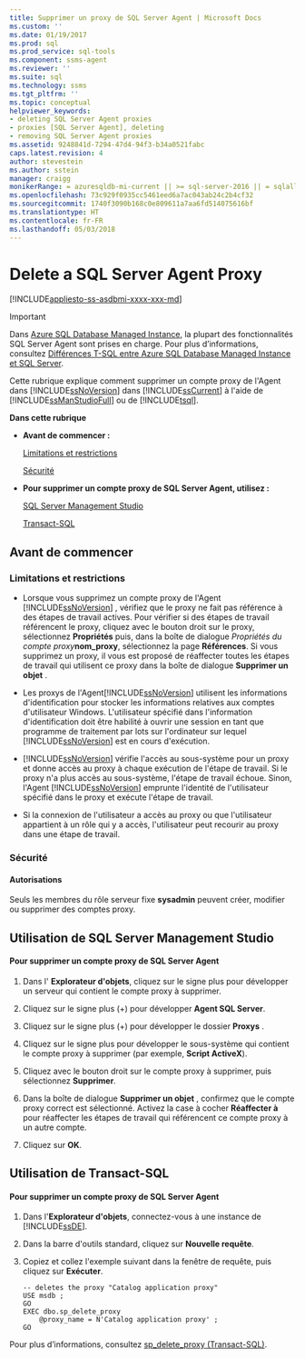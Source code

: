 ```yaml
---
title: Supprimer un proxy de SQL Server Agent | Microsoft Docs
ms.custom: ''
ms.date: 01/19/2017
ms.prod: sql
ms.prod_service: sql-tools
ms.component: ssms-agent
ms.reviewer: ''
ms.suite: sql
ms.technology: ssms
ms.tgt_pltfrm: ''
ms.topic: conceptual
helpviewer_keywords:
- deleting SQL Server Agent proxies
- proxies [SQL Server Agent], deleting
- removing SQL Server Agent proxies
ms.assetid: 9248841d-7294-47d4-94f3-b34a0521fabc
caps.latest.revision: 4
author: stevestein
ms.author: sstein
manager: craigg
monikerRange: = azuresqldb-mi-current || >= sql-server-2016 || = sqlallproducts-allversions
ms.openlocfilehash: 73c929f0935cc5461eed6a7ac043ab24c2b4cf32
ms.sourcegitcommit: 1740f3090b168c0e809611a7aa6fd514075616bf
ms.translationtype: HT
ms.contentlocale: fr-FR
ms.lasthandoff: 05/03/2018
---
```

# <a name="delete-a-sql-server-agent-proxy"></a>Delete a SQL Server Agent Proxy
[!INCLUDE[appliesto-ss-asdbmi-xxxx-xxx-md](../../includes/appliesto-ss-asdbmi-xxxx-xxx-md.md)]

> [!IMPORTANT]  
> Dans [Azure SQL Database Managed Instance](https://docs.microsoft.com/azure/sql-database/sql-database-managed-instance), la plupart des fonctionnalités SQL Server Agent sont prises en charge. Pour plus d’informations, consultez [Différences T-SQL entre Azure SQL Database Managed Instance et SQL Server](https://docs.microsoft.com/azure/sql-database/sql-database-managed-instance-transact-sql-information#sql-server-agent).

Cette rubrique explique comment supprimer un compte proxy de l'Agent dans [!INCLUDE[ssNoVersion](../../includes/ssnoversion_md.md)] dans [!INCLUDE[ssCurrent](../../includes/sscurrent_md.md)] à l'aide de [!INCLUDE[ssManStudioFull](../../includes/ssmanstudiofull_md.md)] ou de [!INCLUDE[tsql](../../includes/tsql_md.md)].  
  
**Dans cette rubrique**  
  
-   **Avant de commencer :**  
  
    [Limitations et restrictions](#Restrictions)  
  
    [Sécurité](#Security)  
  
-   **Pour supprimer un compte proxy de SQL Server Agent, utilisez :**  
  
    [SQL Server Management Studio](#SSMSProcedure)  
  
    [Transact-SQL](#TsqlProcedure)  
  
## <a name="BeforeYouBegin"></a>Avant de commencer  
  
### <a name="Restrictions"></a>Limitations et restrictions  
  
-   Lorsque vous supprimez un compte proxy de l'Agent [!INCLUDE[ssNoVersion](../../includes/ssnoversion_md.md)] , vérifiez que le proxy ne fait pas référence à des étapes de travail actives. Pour vérifier si des étapes de travail référencent le proxy, cliquez avec le bouton droit sur le proxy, sélectionnez **Propriétés** puis, dans la boîte de dialogue *Propriétés du compte proxy***nom_proxy**, sélectionnez la page **Références**. Si vous supprimez un proxy, il vous est proposé de réaffecter toutes les étapes de travail qui utilisent ce proxy dans la boîte de dialogue **Supprimer un objet** .  
  
-   Les proxys de l'Agent[!INCLUDE[ssNoVersion](../../includes/ssnoversion_md.md)] utilisent les informations d'identification pour stocker les informations relatives aux comptes d'utilisateur Windows. L'utilisateur spécifié dans l'information d'identification doit être habilité à ouvrir une session en tant que programme de traitement par lots sur l'ordinateur sur lequel [!INCLUDE[ssNoVersion](../../includes/ssnoversion_md.md)] est en cours d'exécution.  
  
-   [!INCLUDE[ssNoVersion](../../includes/ssnoversion_md.md)] vérifie l'accès au sous-système pour un proxy et donne accès au proxy à chaque exécution de l'étape de travail. Si le proxy n'a plus accès au sous-système, l'étape de travail échoue. Sinon, l'Agent [!INCLUDE[ssNoVersion](../../includes/ssnoversion_md.md)] emprunte l'identité de l'utilisateur spécifié dans le proxy et exécute l'étape de travail.  
  
-   Si la connexion de l'utilisateur a accès au proxy ou que l'utilisateur appartient à un rôle qui y a accès, l'utilisateur peut recourir au proxy dans une étape de travail.  
  
### <a name="Security"></a>Sécurité  
  
#### <a name="Permissions"></a>Autorisations  
Seuls les membres du rôle serveur fixe **sysadmin** peuvent créer, modifier ou supprimer des comptes proxy.  
  
## <a name="SSMSProcedure"></a>Utilisation de SQL Server Management Studio  
  
#### <a name="to-delete-a-sql-server-agent-proxy-account"></a>Pour supprimer un compte proxy de SQL Server Agent  
  
1.  Dans l' **Explorateur d'objets**, cliquez sur le signe plus pour développer un serveur qui contient le compte proxy à supprimer.  
  
2.  Cliquez sur le signe plus (+) pour développer **Agent SQL Server**.  
  
3.  Cliquez sur le signe plus (+) pour développer le dossier **Proxys** .  
  
4.  Cliquez sur le signe plus pour développer le sous-système qui contient le compte proxy à supprimer (par exemple, **Script ActiveX**).  
  
5.  Cliquez avec le bouton droit sur le compte proxy à supprimer, puis sélectionnez **Supprimer**.  
  
6.  Dans la boîte de dialogue **Supprimer un objet** , confirmez que le compte proxy correct est sélectionné. Activez la case à cocher **Réaffecter à** pour réaffecter les étapes de travail qui référencent ce compte proxy à un autre compte.  
  
7.  Cliquez sur **OK**.  
  
## <a name="TsqlProcedure"></a>Utilisation de Transact-SQL  
  
#### <a name="to-delete-a-sql-server-agent-proxy-account"></a>Pour supprimer un compte proxy de SQL Server Agent  
  
1.  Dans l'**Explorateur d'objets**, connectez-vous à une instance de [!INCLUDE[ssDE](../../includes/ssde_md.md)].  
  
2.  Dans la barre d'outils standard, cliquez sur **Nouvelle requête**.  
  
3.  Copiez et collez l'exemple suivant dans la fenêtre de requête, puis cliquez sur **Exécuter**.  
  
    ```  
    -- deletes the proxy "Catalog application proxy"  
    USE msdb ;  
    GO  
    EXEC dbo.sp_delete_proxy  
        @proxy_name = N'Catalog application proxy' ;  
    GO  
    ```  
  
Pour plus d’informations, consultez [sp_delete_proxy (Transact-SQL)](http://msdn.microsoft.com/en-us/44a1db13-b7f2-4dab-a1b5-b8dafb41737c).  
  
